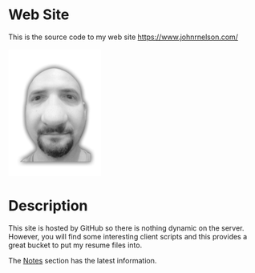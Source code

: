 # Web Site
This is the source code to my web site https://www.johnrnelson.com/
<br><br>
<img itemprop="image" src="imgs/mymugshot_reg.png">
<br>

# Description 
This site is hosted by GitHub so there is nothing dynamic on the server. However, you will find some interesting client scripts and this provides a great bucket to put my resume files into.

The [Notes](https://github.com/johnrnelson/johnrnelson.github.io/tree/master/notes) section has 
the latest information.

 
